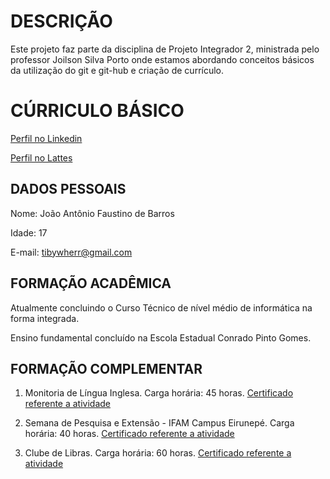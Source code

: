 
# DESCRIÇÃO

Este projeto faz parte da disciplina de Projeto Integrador 2, ministrada pelo professor Joilson Silva Porto onde estamos abordando conceitos básicos da utilização do git e git-hub e criação de currículo.

# CÚRRICULO BÁSICO


[Perfil no Linkedin]("www.linkedin.com/in/joão-antônio-barros-6604a52bb")

[Perfil no Lattes]("wwws.cnpq.br/cvlattesweb/PKG_MENU.menu?f_cod=B74ADF96EB4AE7A7C6CAAC0A300B60E5#")

## DADOS PESSOAIS
Nome: João Antônio Faustino de Barros

Idade: 17

E-mail: tibywherr@gmail.com

## FORMAÇÃO ACADÊMICA
Atualmente concluindo o Curso Técnico de nível médio de informática na forma integrada. 

Ensino fundamental concluído na Escola Estadual Conrado Pinto Gomes. 

## FORMAÇÃO COMPLEMENTAR

1. Monitoria de Língua Inglesa.
Carga horária: 45 horas.
[Certificado referente a atividade](Certificado1.pdf)

2. Semana de Pesquisa e Extensão - IFAM Campus Eirunepé.
Carga horária: 40 horas.
[Certificado referente a atividade](Certificado2.pdf)

3. Clube de Libras.
Carga horária: 60 horas.
[Certificado referente a atividade](Certificado3.pdf)
